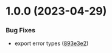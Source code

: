 # 1.0.0 (2023-04-29)


### Bug Fixes

* export error types ([893e3e2](https://github.com/TopGunBuild/topgun-typed/commit/893e3e25137f5fa8cdb8b9adcc692f3e02bfbfe8))
